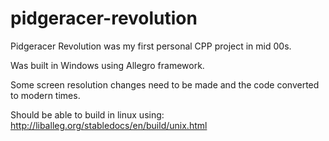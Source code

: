 # pidgeracer-revolution
Pidgeracer Revolution was my first personal CPP project in mid 00s.

Was built in Windows using Allegro framework.

Some screen resolution changes need to be made and the code converted to
modern times. 

Should be able to build in linux using: http://liballeg.org/stabledocs/en/build/unix.html 


